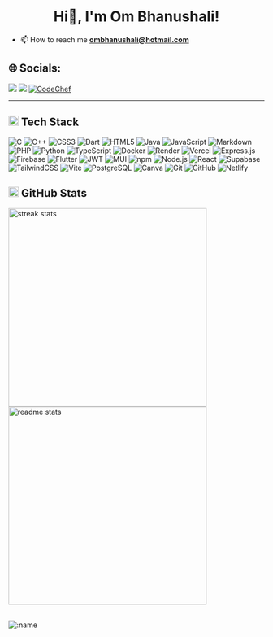 <h1 align="center">Hi👋, I'm Om Bhanushali!</h1>

- 📫 How to reach me **ombhanushali@hotmail.com**
## 🌐 Socials:
<a href="https://www.linkedin.com/in/ombhanushaliii/" target="_blank"><img src="https://img.shields.io/badge/LinkedIn-0077B5?style=for-the-badge&logo=linkedin&logoColor=white"></a>
<a href="mailto:ombhanushali@hotmail.com" target="_blank"><img src="https://img.shields.io/badge/Gmail-D14836?style=for-the-badge&logo=gmail&logoColor=white"></a>
<a href="https://www.codechef.com/"> <img src="https://img.shields.io/badge/CodeChef-%23964B00.svg?style=for-the-badge&logo=CodeChef&logoColor=white" alt="CodeChef"> </a>
<hr>

<h2 align="start">
  <img src="https://media2.giphy.com/media/QssGEmpkyEOhBCb7e1/giphy.gif?cid=ecf05e47a0n3gi1bfqntqmob8g9aid1oyj2wr3ds3mg700bl&rid=giphy.gif" width="20"> Tech Stack
</h2>

![C](https://img.shields.io/badge/C-00599C?style=for-the-badge&logo=c&color=black)
![C++](https://img.shields.io/badge/C++-00599C?style=for-the-badge&logo=c%2b%2b&color=black)
![CSS3](https://img.shields.io/badge/CSS3-1572B6?style=for-the-badge&logo=css3&color=black)
![Dart](https://img.shields.io/badge/Dart-0175C2?style=for-the-badge&logo=dart&color=black)
![HTML5](https://img.shields.io/badge/HTML5-E34F26?style=for-the-badge&logo=html5&color=black)
![Java](https://img.shields.io/badge/Java-ED8B00?style=for-the-badge&logo=openjdk&color=black)
![JavaScript](https://img.shields.io/badge/JavaScript-F7DF1E?style=for-the-badge&logo=javascript&color=black)
![Markdown](https://img.shields.io/badge/Markdown-000000?style=for-the-badge&logo=markdown&color=black)
![PHP](https://img.shields.io/badge/PHP-777BB4?style=for-the-badge&logo=php&color=black)
![Python](https://img.shields.io/badge/Python-3776AB?style=for-the-badge&logo=python&color=black)
![TypeScript](https://img.shields.io/badge/TypeScript-3178C6?style=for-the-badge&logo=typescript&color=black)
![Docker](https://img.shields.io/badge/Docker-2496ED?style=for-the-badge&logo=docker&color=black)
![Render](https://img.shields.io/badge/Render-46E3B7?style=for-the-badge&logo=render&color=black)
![Vercel](https://img.shields.io/badge/Vercel-000000?style=for-the-badge&logo=vercel&color=black)
![Express.js](https://img.shields.io/badge/Express.js-000000?style=for-the-badge&logo=express&color=black)
![Firebase](https://img.shields.io/badge/Firebase-FFCA28?style=for-the-badge&logo=firebase&color=black)
![Flutter](https://img.shields.io/badge/Flutter-02569B?style=for-the-badge&logo=flutter&color=black)
![JWT](https://img.shields.io/badge/JWT-000000?style=for-the-badge&logo=jsonwebtokens&color=black)
![MUI](https://img.shields.io/badge/MUI-007FFF?style=for-the-badge&logo=mui&color=black)
![npm](https://img.shields.io/badge/NPM-CB3837?style=for-the-badge&logo=npm&color=black)
![Node.js](https://img.shields.io/badge/Node.js-339933?style=for-the-badge&logo=node.js&color=black)
![React](https://img.shields.io/badge/React-20232A?style=for-the-badge&logo=react&logoColor=61DAFB&color=black)
![Supabase](https://img.shields.io/badge/Supabase-3ECF8E?style=for-the-badge&logo=supabase&color=black)
![TailwindCSS](https://img.shields.io/badge/TailwindCSS-06B6D4?style=for-the-badge&logo=tailwindcss&color=black)
![Vite](https://img.shields.io/badge/Vite-646CFF?style=for-the-badge&logo=vite&color=black)
![PostgreSQL](https://img.shields.io/badge/PostgreSQL-4169E1?style=for-the-badge&logo=postgresql&color=black)
![Canva](https://img.shields.io/badge/Canva-00C4CC?style=for-the-badge&logo=canva&color=black)
![Git](https://img.shields.io/badge/Git-F05032?style=for-the-badge&logo=git&color=black)
![GitHub](https://img.shields.io/badge/GitHub-181717?style=for-the-badge&logo=github&color=black)
![Netlify](https://img.shields.io/badge/Netlify-00C7B7?style=for-the-badge&logo=netlify&color=black)



<h2 align="start">
  <img src="https://res.cloudinary.com/dnwymqpt8/image/upload/f_auto,q_auto/v1/Github%20README/pcpep1yndjtp0hj1ewbq" width="20" alt="GitHub Stats">
  GitHub Stats
</h2>
<div>
  <img width=390 src="https://github-readme-streak-stats-salesp07.vercel.app/?user=ombhanushaliii&count_private=true&theme=react&border_radius=10" alt="streak stats"/>
  <br/>
  <img width=390 src="https://github-readme-stats-salesp07.vercel.app/api?username=ombhanushaliii&count_private=true&show_icons=true&theme=react&rank_icon=github&border_radius=10" alt="readme stats" />
  <br/>
</div>
<br/>

![:name](https://count.getloli.com/@:ombhanushaliii)
